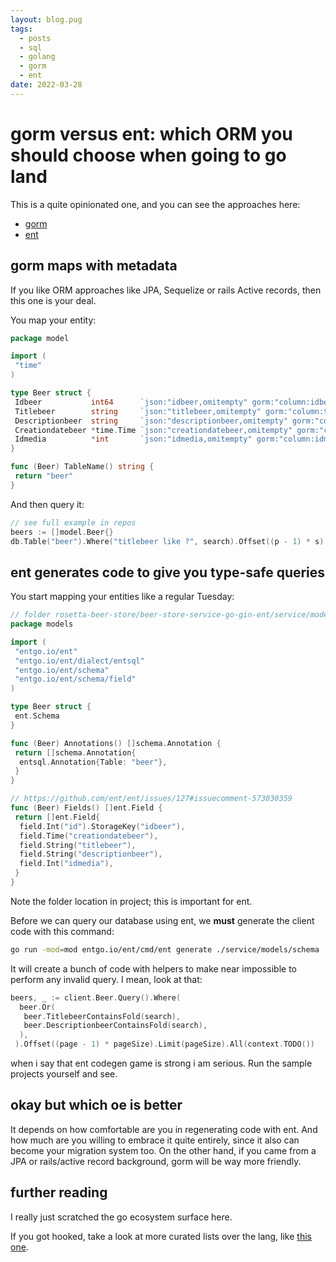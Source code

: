 ```yaml
---
layout: blog.pug
tags: 
  - posts
  - sql
  - golang
  - gorm
  - ent
date: 2022-03-28
---
```

# gorm versus ent: which ORM you should choose when going to go land

This is a quite opinionated one, and you can see the approaches here:

- [gorm](https://github.com/sombriks/rosetta-beer-store/tree/master/beer-store-service-go-martini-gorm)
- [ent](https://github.com/sombriks/rosetta-beer-store/tree/master/beer-store-service-go-gin-ent)

## gorm maps with metadata

If you like ORM approaches like JPA, Sequelize or rails Active records, then
this one is your deal.

You map your entity:

```go
package model

import (
 "time"
)

type Beer struct {
 Idbeer           int64      `json:"idbeer,omitempty" gorm:"column:idbeer;primary_key"`
 Titlebeer        string     `json:"titlebeer,omitempty" gorm:"column:titlebeer"`
 Descriptionbeer  string     `json:"descriptionbeer,omitempty" gorm:"column:descriptionbeer"`
 Creationdatebeer *time.Time `json:"creationdatebeer,omitempty" gorm:"column:creationdatebeer"`
 Idmedia          *int       `json:"idmedia,omitempty" gorm:"column:idmedia"`
}

func (Beer) TableName() string {
 return "beer"
}
```

And then query it:

```go
// see full example in repos
beers := []model.Beer{}
db.Table("beer").Where("titlebeer like ?", search).Offset((p - 1) * s).Limit(s).Find(&beers)
```

## ent generates code to give you type-safe queries

You start mapping your entities like a regular Tuesday:

```go
// folder rosetta-beer-store/beer-store-service-go-gin-ent/service/models/schema
package models

import (
 "entgo.io/ent"
 "entgo.io/ent/dialect/entsql"
 "entgo.io/ent/schema"
 "entgo.io/ent/schema/field"
)

type Beer struct {
 ent.Schema
}

func (Beer) Annotations() []schema.Annotation {
 return []schema.Annotation{
  entsql.Annotation{Table: "beer"},
 }
}

// https://github.com/ent/ent/issues/127#issuecomment-573030359
func (Beer) Fields() []ent.Field {
 return []ent.Field{
  field.Int("id").StorageKey("idbeer"),
  field.Time("creationdatebeer"),
  field.String("titlebeer"),
  field.String("descriptionbeer"),
  field.Int("idmedia"),
 }
}
```

Note the folder location in project; this is important for ent.

Before we can query our database using ent, we **must** generate the client code
with this command:

```bash
go run -mod=mod entgo.io/ent/cmd/ent generate ./service/models/schema
```

It will create a bunch of code with helpers to make near impossible to perform
any invalid query. I mean, look at that:

```go
beers, _ := client.Beer.Query().Where(
  beer.Or(
   beer.TitlebeerContainsFold(search),
   beer.DescriptionbeerContainsFold(search),
  ),
 ).Offset((page - 1) * pageSize).Limit(pageSize).All(context.TODO())
```

when i say that ent codegen game is strong i am serious. Run the sample projects
yourself and see.

## okay but which oe is better

It depends on how comfortable are you in regenerating code with ent. And how
much are you willing to embrace it quite entirely, since it also can become your
migration system too. On the other hand, if you came from a JPA or rails/active
record background, gorm will be way more friendly.

## further reading

I really just scratched the go ecosystem surface here.

If you got hooked, take a look at more curated lists over the lang, like
[this one](https://awesome-go.com/).

